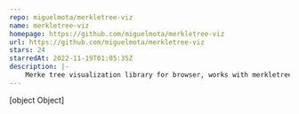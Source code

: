 ```yaml
---
repo: miguelmota/merkletree-viz
name: merkletree-viz
homepage: https://github.com/miguelmota/merkletree-viz
url: https://github.com/miguelmota/merkletree-viz
stars: 24
starredAt: 2022-11-19T01:05:35Z
description: |-
    Merke tree visualization library for browser, works with merkletreejs
---
```


[object Object]
